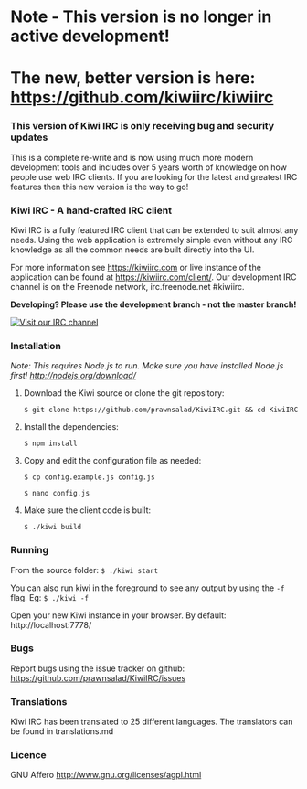 # Note - This version is no longer in active development!
# The new, better version is here: https://github.com/kiwiirc/kiwiirc

### This version of Kiwi IRC is only receiving bug and security updates

This is a complete re-write and is now using much more modern development tools and includes over 5 years worth of knowledge on how people use web IRC clients. If you are looking for the latest and greatest IRC features then this new version is the way to go!

### Kiwi IRC - A hand-crafted IRC client
Kiwi IRC is a fully featured IRC client that can be extended to suit almost any needs.
Using the web application is extremely simple even without any IRC knowledge as all the common needs are built directly into the UI.

For more information see https://kiwiirc.com or live instance of the application can be found at https://kiwiirc.com/client/.
Our development IRC channel is on the Freenode network, irc.freenode.net #kiwiirc.

**Developing? Please use the development branch - not the master branch!**

[![Visit our IRC channel](https://kiwiirc.com/buttons/irc.freenode.net/kiwiirc.png)](https://kiwiirc.com/client/irc.freenode.net/#kiwiirc)


### Installation

*Note: This requires Node.js to run. Make sure you have installed Node.js first! http://nodejs.org/download/*

1. Download the Kiwi source or clone the git repository:

    `$ git clone https://github.com/prawnsalad/KiwiIRC.git && cd KiwiIRC`

2. Install the dependencies:

    `$ npm install`

3. Copy and edit the configuration file as needed:

    `$ cp config.example.js config.js`

    `$ nano config.js`

4.  Make sure the client code is built:

    `$ ./kiwi build`


### Running
From the source folder: `$ ./kiwi start`

You can also run kiwi in the foreground to see any output by using the `-f` flag. Eg: `$ ./kiwi -f`

Open your new Kiwi instance in your browser. By default: http://localhost:7778/


### Bugs
Report bugs using the issue tracker on github: https://github.com/prawnsalad/KiwiIRC/issues

### Translations
Kiwi IRC has been translated to 25 different languages. The translators can be found in translations.md

### Licence
GNU Affero
http://www.gnu.org/licenses/agpl.html

